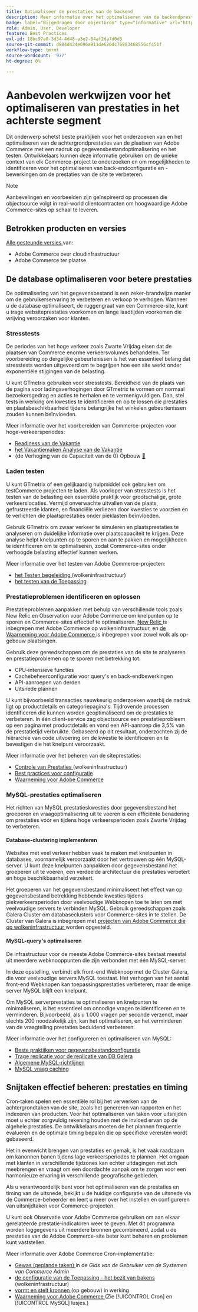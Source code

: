 ```yaml
---
title: Optimaliseer de prestaties van de backend
description: Meer informatie over het optimaliseren van de backendprestaties van Adobe Commerce-sites.
badge: label="Bijgedragen door objectbron" type="Informative" url="https://objectsource.co.uk/" tooltip="objectbron"
role: Admin, User, Developer
feature: Best Practices
exl-id: 18bc97a0-3d34-4d48-a3e2-84af2da7d0d3
source-git-commit: d884d434e696a911de626dc76983468556cf451f
workflow-type: tm+mt
source-wordcount: '977'
ht-degree: 0%

---
```


# Aanbevolen werkwijzen voor het optimaliseren van prestaties in het achterste segment

Dit onderwerp schetst beste praktijken voor het onderzoeken van en het optimaliseren van de achtergrondprestaties van de plaatsen van Adobe Commerce met een nadruk op gegevensbestandoptimalisering en het testen. Ontwikkelaars kunnen deze informatie gebruiken om de unieke context van elk Commerce-project te onderzoeken en om mogelijkheden te identificeren voor het optimaliseren van back-endconfiguratie en -bewerkingen om de prestaties van de site te verbeteren.

>[!NOTE]
>
>Aanbevelingen en voorbeelden zijn geïnspireerd op processen die objectsource volgt in real-world clientcontracten om hoogwaardige Adobe Commerce-sites op schaal te leveren.

## Betrokken producten en versies

[ Alle gesteunde versies ](../../../release/versions.md) van:

- Adobe Commerce over cloudinfrastructuur
- Adobe Commerce ter plaatse

## De database optimaliseren voor betere prestaties

De optimalisering van het gegevensbestand is een zeker-brandwijze manier om de gebruikerservaring te verbeteren en verkoop te verhogen. Wanneer u de database optimaliseert, de ruggengraat van een Commerce-site, kunt u trage websiteprestaties voorkomen en lange laadtijden voorkomen die wrijving veroorzaken voor klanten.

### Stresstests

De periodes van het hoge verkeer zoals Zwarte Vrijdag eisen dat de plaatsen van Commerce enorme verkeersvolumes behandelen. Ter voorbereiding op dergelijke gebeurtenissen is het van essentieel belang dat stresstests worden uitgevoerd om te begrijpen hoe een site werkt onder exponentiële stijgingen van de belasting.

U kunt GTmetrix gebruiken voor stresstests. Bereidheid van de plaats van de pagina voor ladingsverhogingen door GTmetrix te vormen om normaal bezoekersgedrag en acties te herhalen en te vermenigvuldigen. Dan, stel tests in werking om kwesties te identificeren en op te lossen die prestaties en plaatsbeschikbaarheid tijdens belangrijke het winkelen gebeurtenissen zouden kunnen beïnvloeden.

Meer informatie over het voorbereiden van Commerce-projecten voor hoge-verkeersperiodes:

- [ Readiness van de Vakantie ](https://experienceleague.adobe.com/docs/events/commerce-intelligence-webinar-recordings/2021/holiday-readiness.html)
- [ het Vakantiemaken Analyse van de Vakantie ](https://experienceleague.adobe.com/docs/commerce-business-intelligence/mbi/analyze/performance/holiday-season-perf.html)
- {de Verhoging van de Capaciteit van de 0} Opbouw [&#128279;](https://experienceleague.adobe.com/docs/commerce-knowledge-base/kb/announcements/commerce-announcements/2021-holiday-surge-capacity-requests-for-magento-commerce-cloud.html)

### Laden testen

U kunt GTmetrix of een gelijkaardig hulpmiddel ook gebruiken om testCommerce projecten te laden. Als voorloper van stresstests is het testen van de belasting een essentiële praktijk voor grootschalige, grote verkeerslocaties. Vermijd onverwachte uitvallen van de plaats, gefrustreerde klanten, en financiële verliezen door kwesties te voorzien en te verlichten die plaatsprestaties onder pieklasten beïnvloeden.

Gebruik GTmetrix om zwaar verkeer te simuleren en plaatsprestaties te analyseren om duidelijke informatie over plaatscapaciteit te krijgen. Deze analyse helpt knelpunten op te sporen en aan te pakken en mogelijkheden te identificeren om te optimaliseren, zodat Commerce-sites onder verhoogde belasting effectief kunnen werken.

Meer informatie over het testen van Adobe Commerce-projecten:

- [ het Testen begeleiding ](https://experienceleague.adobe.com/docs/commerce-cloud-service/user-guide/develop/test/guidance.html) (wolkeninfrastructuur)
- [ het testen van de Toepassing ](https://developer.adobe.com/commerce/testing/guide/)

### Prestatieproblemen identificeren en oplossen

Prestatieproblemen aanpakken met behulp van verschillende tools zoals New Relic en Observation voor Adobe Commerce om knelpunten op te sporen en Commerce-sites effectief te optimaliseren. [ New Relic ](https://experienceleague.adobe.com/docs/commerce-cloud-service/user-guide/monitor/new-relic/new-relic-service.html) is inbegrepen met Adobe Commerce op wolkeninfrastructuur, en [ de Waarneming voor Adobe Commerce ](/help/tools/observation-for-adobe-commerce/intro.md) is inbegrepen voor zowel wolk als op-gebouw plaatsingen.

Gebruik deze gereedschappen om de prestaties van de site te analyseren en prestatieproblemen op te sporen met betrekking tot:

- CPU-intensieve functies
- Cachebeheerconfiguratie voor query&#39;s en back-endbewerkingen
- API-aanroepen van derden
- Uitsnede plannen

U kunt bijvoorbeeld transacties nauwkeurig onderzoeken waarbij de nadruk ligt op productdetails en categoriepagina&#39;s. Tijdrovende processen identificeren die kunnen worden geoptimaliseerd om de prestaties te verbeteren. In één client-service zag objectsource een prestatieprobleem op een pagina met productdetails en vond een API-aanroep die 3,5% van de prestatietijd verbruikte. Gebaseerd op dit resultaat, onderzochten zij de hiërarchie van code uitvoering om de kwestie te identificeren en te bevestigen die het knelpunt veroorzaakt.

Meer informatie over het beheren van de siteprestaties:

- [ Controle van Prestaties ](https://experienceleague.adobe.com/docs/commerce-cloud-service/user-guide/monitor/performance.html) (wolkeninfrastructuur)
- [Best practices voor configuratie](/help/performance/configuration.md)
- [Waarneming voor Adobe Commerce](/help/tools/observation-for-adobe-commerce/intro.md)

### MySQL-prestaties optimaliseren

Het richten van MySQL prestatieskwesties door gegevensbestand het groeperen en vraagoptimalisering uit te voeren is een efficiënte benadering om prestaties vóór en tijdens hoge verkeersperioden zoals Zwarte Vrijdag te verbeteren.

#### Database-clustering implementeren

Websites met veel verkeer hebben vaak te maken met knelpunten in databases, voornamelijk veroorzaakt door het vertrouwen op één MySQL-server. U kunt deze knelpunten aanpakken door gegevensbestand het groeperen uit te voeren, een verdeelde architectuur die prestaties verbetert en hoge beschikbaarheid verzekert.

Het groeperen van het gegevensbestand minimaliseert het effect van op gegevensbestand betrekking hebbende kwesties tijdens piekverkeersperioden door veelvoudige Webknopen toe te laten om met veelvoudige servers te verbinden MySQL. Gebruik gereedschappen zoals Galera Cluster om databaseclusters voor Commerce-sites in te stellen. De Cluster van Galera is inbegrepen met [ projecten van Adobe Commerce die op wolkeninfrastructuur ](https://experienceleague.adobe.com/en/docs/commerce-cloud-service/user-guide/architecture/pro-architecture) worden opgesteld.

#### MySQL-query&#39;s optimaliseren

De infrastructuur voor de meeste Adobe Commerce-sites bestaat meestal uit meerdere webknooppunten die zijn verbonden met één MySQL-server.

In deze opstelling, verbindt elk front-end Webknoop met de Cluster Galera, die voor veelvoudige servers MySQL toestaat. Het verhogen van het aantal front-end Webknopen kan toepassingsprestaties verbeteren, maar de enige server MySQL blijft een knelpunt.

Om MySQL serverprestaties te optimaliseren en knelpunten te minimaliseren, is het essentieel om onnodige vragen te identificeren en te verminderen. Bijvoorbeeld, als u 1.000 vragen per seconde verzendt, maar slechts 200 noodzakelijk zijn, kan het optimaliseren, en het verminderen van de vraagtelling prestaties beduidend verbeteren.

Meer informatie over het configureren en optimaliseren van MySQL:

- [ Beste praktijken voor gegevensbestandconfiguratie ](https://experienceleague.adobe.com/docs/commerce-operations/implementation-playbook/best-practices/planning/database-on-cloud.html)
- [ Trage replicatie voor de replicatie van DB Galera ](https://experienceleague.adobe.com/docs/commerce-learn/tutorials/backend-development/galera-db-slow-replication.html)
- [Algemene MySQL-richtlijnen](/help/installation/prerequisites/database/mysql.md)
- [ MySQL vraag caching ](https://experienceleague.adobe.com/docs/commerce-learn/tutorials/backend-development/mysql-query-cache.html)

## Snijtaken effectief beheren: prestaties en timing

Cron-taken spelen een essentiële rol bij het verwerken van de achtergrondtaken van de site, zoals het genereren van rapporten en het indexeren van producten. Voor het optimaliseren van taken voor uitsnijden moet u echter zorgvuldig rekening houden met de invloed ervan op de algehele prestaties. De ontwikkelaars moeten de het plannen frequentie evalueren en de optimale timing bepalen die op specifieke vereisten wordt gebaseerd.

Het in evenwicht brengen van prestaties en gemak, is het vaak raadzaam om kanonnen banen tijdens lage verkeersperiodes te plannen. Het omgaan met klanten in verschillende tijdzones kan echter uitdagingen met zich meebrengen en vraagt om een doordachte aanpak om te zorgen voor een harmonieuze ervaring in verschillende geografische gebieden.

Als u verantwoordelijk bent voor het optimaliseren van de prestaties en timing van de uitsnede, bekijkt u de huidige configuratie van de uitsnede via de Commerce-beheerder en leert u meer over het instellen en configureren van uitsnijdtaken voor Commerce-projecten.

U kunt ook Observatie voor Adobe Commerce gebruiken om aan elkaar gerelateerde prestatie-indicatoren weer te geven. Met dit programma worden loggegevens uit meerdere bronnen gecombineerd, zodat u de prestaties van de Adobe Commerce-site beter kunt beheren en problemen kunt vaststellen.

Meer informatie over Adobe Commerce Cron-implementatie:

- [ Gewas (geplande taken) ](https://experienceleague.adobe.com/docs/commerce-admin/systems/tools/cron.html) in de _Gids van de Gebruiker van de Systemen van Commerce Admin_
- [ de configuratie van de Toepassing - het bezit van bakens ](https://experienceleague.adobe.com/docs/commerce-cloud-service/user-guide/configure/app/properties/crons-property.html) (wolkeninfrastructuur)
- [ vormt en stelt kronnen ](https://experienceleague.adobe.com/docs/commerce-cloud-service/user-guide/configure/app/properties/crons-property.html) (op gebouw) in werking
- [ Waarneming voor Adobe Commerce ](https://experienceleague.adobe.com/docs/commerce-operations/tools/observation-for-adobe-commerce/intro.html) (Zie [!UICONTROL Cron] en [!UICONTROL MySQL] lusjes.)

